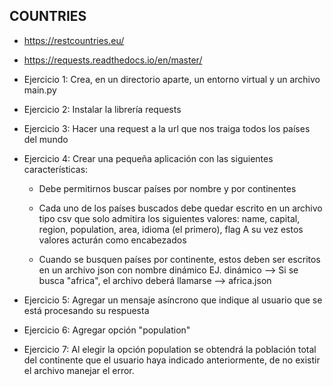 ## COUNTRIES

* https://restcountries.eu/

* https://requests.readthedocs.io/en/master/

* Ejercicio 1: Crea, en un directorio aparte, un entorno virtual y un archivo main.py

* Ejercicio 2: Instalar la librería requests

* Ejercicio 3: Hacer una request a la url que nos traiga todos los países del mundo

* Ejercicio 4: Crear una pequeña aplicación con las siguientes características:

    - Debe permitirnos buscar países por nombre y por continentes 
    
    - Cada uno de los países buscados debe quedar escrito en un archivo tipo csv que solo admitira los siguientes valores: name,     capital, region, population, area, idioma (el primero), flag A su vez estos valores acturán como encabezados

    - Cuando se busquen países por continente, estos deben ser escritos en un archivo json con nombre dinámico 
    EJ. dinámico --> Si se busca "africa", el archivo deberá llamarse --> africa.json

* Ejercicio 5: Agregar un mensaje asíncrono que indique al usuario que se está procesando su respuesta

* Ejercicio 6: Agregar opción "population"

* Ejercicio 7: Al elegir la opción population se obtendrá la población total del continente que el usuario haya indicado anteriormente, de no existir el archivo manejar el error.